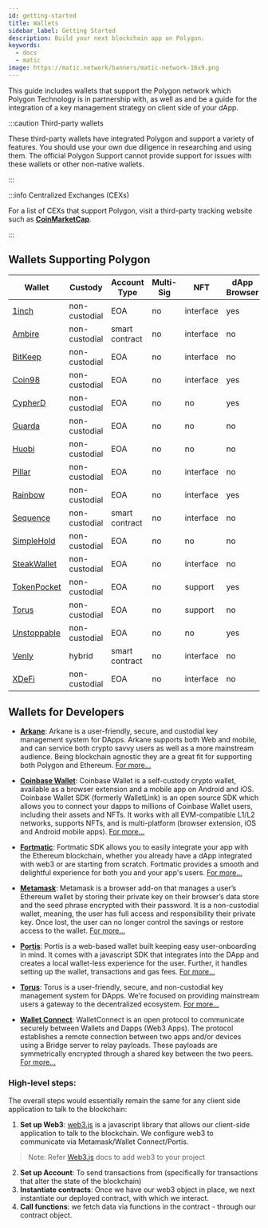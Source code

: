 ```yaml
---
id: getting-started
title: Wallets
sidebar_label: Getting Started
description: Build your next blockchain app on Polygon.
keywords:
  - docs
  - matic
image: https://matic.network/banners/matic-network-16x9.png 
---
```



This guide includes wallets that support the Polygon network which Polygon Technology is in 
partnership with, as well as and be a guide for the integration of a key management strategy on 
client side of your dApp.

:::caution Third-party wallets

These third-party wallets have integrated Polygon and support a variety of features. 
You should use your own due diligence in researching and using them. The official Polygon 
Support cannot provide support for issues with these wallets or other non-native wallets.

:::

:::info Centralized Exchanges (CEXs)

For a list of CEXs that support Polygon, visit a third-party tracking website such as
[**CoinMarketCap**](https://coinmarketcap.com/currencies/polygon/).

:::

## Wallets Supporting Polygon

| Wallet 	| Custody 	| Account Type 	| Multi-Sig 	| NFT 	| dApp Browser 	|
|---	|---	|---	|---	|---	|---	|
| [1inch](https://1inch.io/wallet/) 	| non-custodial 	| EOA 	| no 	| interface 	| yes 	|
| [Ambire](https://www.ambire.com/) 	| non-custodial 	| smart contract 	| no 	| interface 	| no 	|
| [BitKeep](https://bitkeep.com/) 	| non-custodial 	| EOA 	| no 	| interface 	| no 	|
| [Coin98](https://coin98.com/wallet) 	| non-custodial 	| EOA 	| no 	| interface 	| yes 	|
| [CypherD](https://cypherd.io/) 	| non-custodial 	| EOA 	| no 	| no 	| yes 	|
| [Guarda](https://guarda.com/) 	| non-custodial 	| EOA 	| no 	| no 	| no 	|
| [Huobi](https://www.itoken.com/en) 	| non-custodial 	| EOA 	| no 	| no 	| no 	|
| [Pillar](https://www.pillar.fi/) 	| non-custodial 	| EOA 	| no 	| interface 	| no 	|
| [Rainbow](https://rainbow.me/) 	| non-custodial 	| EOA 	| no 	| interface 	| yes 	|
| [Sequence](https://sequence.app/auth) 	| non-custodial 	| smart contract 	| no 	| interface 	| no 	|
| [SimpleHold](https://simplehold.io/) 	| non-custodial 	| EOA 	| no 	| no 	| no 	|
| [SteakWallet](https://steakwallet.fi/) 	| non-custodial 	| EOA 	| no 	| interface 	| no 	|
| [TokenPocket](https://www.tokenpocket.pro/en) 	| non-custodial 	| EOA 	| no 	| support 	| yes 	|
| [Torus](https://toruswallet.io/) 	| non-custodial 	| EOA 	| no 	| support 	| no 	|
| [Unstoppable](https://unstoppable.money/) 	| non-custodial 	| EOA 	| no 	| no 	| yes 	|
| [Venly](https://www.venly.io/) 	| hybrid 	| smart contract 	| no 	| interface 	| no 	|
| [XDeFi](https://www.xdefi.io/) 	| non-custodial 	| EOA 	| no 	| interface 	| no 	|

## Wallets for Developers

* [**Arkane**](https://arkane.network/): Arkane is a user-friendly, secure, and custodial key management system for DApps. Arkane supports both Web and mobile, and can service both crypto savvy users as well as a more mainstream audience. Being blockchain agnostic they are a great fit for supporting both Polygon and Ethereum. [For more...](arkane/intro)

* [**Coinbase Wallet**](https://github.com/coinbase/coinbase-wallet-sdk/): Coinbase Wallet is a self-custody crypto wallet, available as a browser extension and a mobile app on Android and iOS. Coinbase Wallet SDK (formerly WalletLink) is an open source SDK which allows you to connect your dapps to millions of Coinbase Wallet users, including their assets and NFTs. It works with all EVM-compatible L1/L2 networks, supports NFTs, and is multi-platform (browser extension, iOS and Android mobile apps). [For more...](https://github.com/coinbase/coinbase-wallet-sdk/)

* [**Fortmatic**](https://fortmatic.com/): Fortmatic SDK allows you to easily integrate your app with the Ethereum blockchain, whether you already have a dApp integrated with web3 or are starting from scratch. Fortmatic provides a smooth and delightful experience for both you and your app's users. [For more...](fortmatic)

* [**Metamask**](https://metamask.io/): Metamask is a browser add-on that manages a user’s Ethereum wallet by storing their private key on their browser’s data store and the seed phrase encrypted with their password. It is a non-custodial wallet, meaning, the user has full access and responsibility their private key. Once lost, the user can no longer control the savings or restore access to the wallet. [For more...](metamask)

* [**Portis**](https://www.portis.io/): Portis is a web-based wallet built keeping easy user-onboarding in mind. It comes with a javascript SDK that integrates into the DApp and creates a local wallet-less experience for the user. Further, it handles setting up the wallet, transactions and gas fees. [For more...](portis)

* [**Torus**](https://toruswallet.io/): Torus is a user-friendly, secure, and non-custodial key management system for DApps. We're focused on providing mainstream users a gateway to the decentralized ecosystem. [For more...](torus)

* [**Wallet Connect**](https://walletconnect.org/): WalletConnect is an open protocol to communicate securely between Wallets and Dapps (Web3 Apps). The protocol establishes a remote connection between two apps and/or devices using a Bridge server to relay payloads. These payloads are symmetrically encrypted through a shared key between the two peers. [For more...](walletconnect)

### High-level steps:

The overall steps would essentially remain the same for any client side application to talk to the blockchain:
 
1. **Set up Web3**: [web3.js](https://web3js.readthedocs.io/) is a javascript library that allows our client-side application to talk to the blockchain. We configure web3 to communicate via Metamask/Wallet Connect/Portis. 
> Note: Refer [Web3.js](https://web3js.readthedocs.io/en/v1.2.2/getting-started.html#adding-web3-js) docs to 
add web3 to your project 
2. **Set up Account**: To send transactions from (specifically for transactions that alter the state of the blockchain) 
3. **Instantiate contracts**: Once we have our web3 object in place, we next instantiate our deployed contract, with which we interact. 
4. **Call functions**: we fetch data via functions in the contract - through our contract object.
